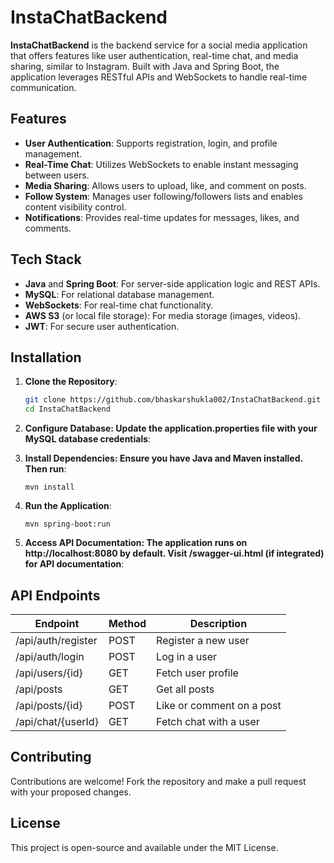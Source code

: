# InstaChatBackend

**InstaChatBackend** is the backend service for a social media application that offers features like user authentication, real-time chat, and media sharing, similar to Instagram. Built with Java and Spring Boot, the application leverages RESTful APIs and WebSockets to handle real-time communication.

## Features

- **User Authentication**: Supports registration, login, and profile management.
- **Real-Time Chat**: Utilizes WebSockets to enable instant messaging between users.
- **Media Sharing**: Allows users to upload, like, and comment on posts.
- **Follow System**: Manages user following/followers lists and enables content visibility control.
- **Notifications**: Provides real-time updates for messages, likes, and comments.

## Tech Stack

- **Java** and **Spring Boot**: For server-side application logic and REST APIs.
- **MySQL**: For relational database management.
- **WebSockets**: For real-time chat functionality.
- **AWS S3** (or local file storage): For media storage (images, videos).
- **JWT**: For secure user authentication.

## Installation

1. **Clone the Repository**:
   ```bash
   git clone https://github.com/bhaskarshukla002/InstaChatBackend.git
   cd InstaChatBackend
   ```
2. **Configure Database: Update the application.properties file with your MySQL database credentials**:

3. **Install Dependencies: Ensure you have Java and Maven installed. Then run**:
   ```
   mvn install
   ```
4. **Run the Application**:
   ```
   mvn spring-boot:run
   ```

5. **Access API Documentation: The application runs on http://localhost:8080 by default. Visit /swagger-ui.html (if integrated) for API documentation**:

## API Endpoints
| Endpoint |	Method |	Description |
| ---------|---------|--------------|
|/api/auth/register |	POST	| Register a new user|
|/api/auth/login	| POST	| Log in a user|
|/api/users/{id}	| GET	| Fetch user profile|
|/api/posts	| GET	| Get all posts|
|/api/posts/{id} |	POST | Like or comment on a post|
|/api/chat/{userId} |	GET  | 	Fetch chat with a user|


## Contributing
Contributions are welcome! Fork the repository and make a pull request with your proposed changes.

## License
This project is open-source and available under the MIT License.
